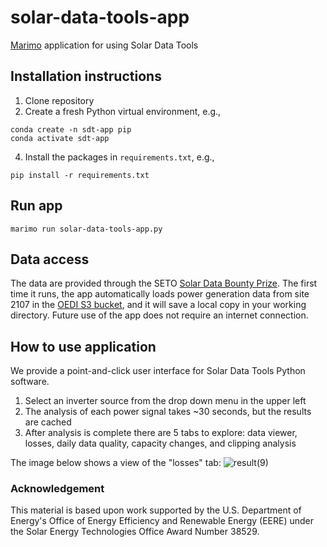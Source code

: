 # solar-data-tools-app
[Marimo](https://marimo.io) application for using Solar Data Tools

## Installation instructions

1. Clone repository
3. Create a fresh Python virtual environment, e.g.,
```
conda create -n sdt-app pip
conda activate sdt-app
```
4. Install the packages in `requirements.txt`, e.g.,
```
pip install -r requirements.txt
```

## Run app
```
marimo run solar-data-tools-app.py
```

## Data access

The data are provided through the SETO [Solar Data Bounty Prize](https://www.herox.com/solardatabounty/update/6264). The first time it runs, the app automatically loads power generation data from site 2107 in the [OEDI S3 bucket](https://data.openei.org/s3_viewer?bucket=oedi-data-lake&prefix=pvdaq%2F2023-solar-data-prize%2F), and it will save a local copy in your working directory. Future use of the app does not require an internet connection.

## How to use application

We provide a point-and-click user interface for Solar Data Tools Python software. 

1. Select an inverter source from the drop down menu in the upper left
2. The analysis of each power signal takes ~30 seconds, but the results are cached
3. After analysis is complete there are 5 tabs to explore: data viewer, losses, daily data quality, capacity changes, and clipping analysis

The image below shows a view of the "losses" tab:
![result(9)](https://github.com/bmeyers/solar-data-tools-app/assets/1463184/42dd302f-6ba6-46c0-94ca-f66379370032)

### Acknowledgement

This material is based upon work supported by the U.S. Department of Energy's Office of Energy Efficiency and Renewable Energy (EERE) under the Solar Energy Technologies Office Award Number 38529.
